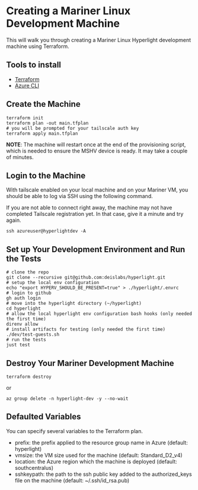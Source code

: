 # Creating a Mariner Linux Development Machine
This will walk you through creating a Mariner Linux Hyperlight development machine using Terraform.

## Tools to install
- [Terraform](https://developer.hashicorp.com/terraform/tutorials/aws-get-started/install-cli)
- [Azure CLI](https://learn.microsoft.com/en-us/cli/azure/install-azure-cli)

## Create the Machine
```shell
terraform init
terraform plan -out main.tfplan
# you will be prompted for your tailscale auth key
terraform apply main.tfplan
```
**NOTE**: The machine will restart once at the end of the provisioning script, which is needed to ensure the MSHV device is ready. It may take a couple of minutes.

## Login to the Machine
With tailscale enabled on your local machine and on your Mariner VM, you should be able to log via SSH using the following command. 

If you are not able to connect right away, the machine may not have completed Tailscale registration yet. In that case, give it a minute and try again.
```shell
ssh azureuser@hyperlightdev -A
```

## Set up Your Development Environment and Run the Tests
```shell
# clone the repo
git clone --recursive git@github.com:deislabs/hyperlight.git
# setup the local env configuration
echo "export HYPERV_SHOULD_BE_PRESENT=true" > ./hyperlight/.envrc
# login to github
gh auth login
# move into the hyperlight directory (~/hyperlight)
cd hyperlight
# allow the local hyperlight env configuration bash hooks (only needed the first time)
direnv allow
# install artifacts for testing (only needed the first time)
./dev/test-guests.sh
# run the tests
just test
```

## Destroy Your Mariner Development Machine
```shell
terraform destroy
```
or
```shell
az group delete -n hyperlight-dev -y --no-wait
```

## Defaulted Variables
You can specify several variables to the Terraform plan.
- prefix: the prefix applied to the resource group name in Azure (default: hyperlight)
- vmsize: the VM size used for the machine (default: Standard_D2_v4)
- location: the Azure region which the machine is deployed (default: southcentralus)
- sshkeypath: the path to the ssh public key added to the authorized_keys file on the machine (default: ~/.ssh/id_rsa.pub)
